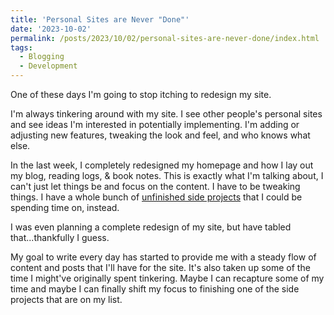 ```yaml
---
title: 'Personal Sites are Never "Done"'
date: '2023-10-02'
permalink: /posts/2023/10/02/personal-sites-are-never-done/index.html
tags:
  - Blogging
  - Development
---
```


One of these days I'm going to stop itching to redesign my site.
<!-- excerpt -->

I'm always tinkering around with my site. I see other people's personal sites and see ideas I'm interested in potentially implementing. I'm adding or adjusting new features, tweaking the look and feel, and who knows what else.

In the last week, I completely redesigned my homepage and how I lay out my blog, reading logs, & book notes. This is exactly what I'm talking about, I can't just let things be and focus on the content. I have to be tweaking things. I have a whole bunch of [unfinished side projects](https://kpwags.com/posts/2023/09/23/the-strange-inability-to-finish-a-project) that I could be spending time on, instead.

I was even planning a complete redesign of my site, but have tabled that...thankfully I guess.

My goal to write every day has started to provide me with a steady flow of content and posts that I'll have for the site. It's also taken up some of the time I might've originally spent tinkering. Maybe I can recapture some of my time and maybe I can finally shift my focus to finishing one of the side projects that are on my list.